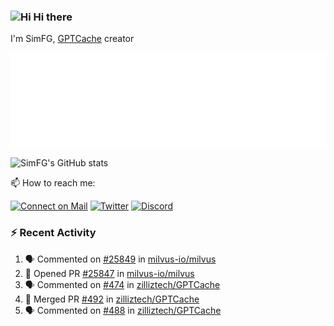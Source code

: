 ### <img src='https://qpluspicture.oss-cn-beijing.aliyuncs.com/6LjjQA/Hi.gif' alt='Hi' width="24"/> Hi there

I'm SimFG, [GPTCache](https://github.com/zilliztech/GPTCache) creator

![Metrics 👋](/metrics.plugin.followup.user.svg)

![SimFG's GitHub stats](https://github-readme-stats.vercel.app/api?username=SimFG&show_icons=true&theme=radical&count_private=true)

📫 How to reach me:

[![Connect on Mail](https://img.shields.io/badge/Ask%20me-anything-1abc9c.svg)](mailto:1142838399@qq.com)
[![Twitter](https://img.shields.io/twitter/follow/FogSim?style=social)](https://twitter.com/FogSim)
[![Discord](https://img.shields.io/discord/1092648432495251507?label=Discord&logo=discord)](https://discord.gg/Q8C6WEjSWV)

### :zap: Recent Activity

<!--START_SECTION:activity-->
1. 🗣 Commented on [#25849](https://github.com/milvus-io/milvus/issues/25849) in [milvus-io/milvus](https://github.com/milvus-io/milvus)
2. 💪 Opened PR [#25847](https://github.com/milvus-io/milvus/pull/25847) in [milvus-io/milvus](https://github.com/milvus-io/milvus)
3. 🗣 Commented on [#474](https://github.com/zilliztech/GPTCache/issues/474) in [zilliztech/GPTCache](https://github.com/zilliztech/GPTCache)
4. 🎉 Merged PR [#492](https://github.com/zilliztech/GPTCache/pull/492) in [zilliztech/GPTCache](https://github.com/zilliztech/GPTCache)
5. 🗣 Commented on [#488](https://github.com/zilliztech/GPTCache/issues/488) in [zilliztech/GPTCache](https://github.com/zilliztech/GPTCache)
<!--END_SECTION:activity-->

